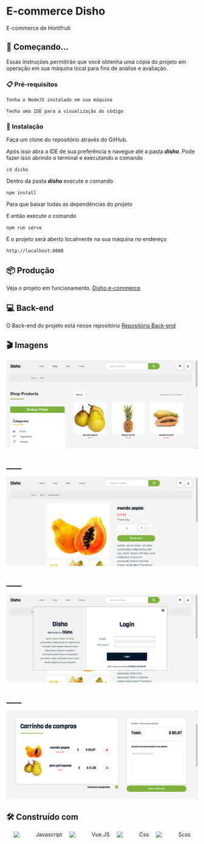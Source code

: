 # E-commerce Disho

E-commerce de Hortifruti

## 🚀 Começando...

Essas instruções permitirão que você obtenha uma cópia do projeto em operação em sua máquina local para fins de análise e avaliação.

### 📋 Pré-requisitos

```
Tenha o NodeJS instalado em sua máquina
```

```
Tenha uma IDE para a visualização do código
```

### 🔧 Instalação

Faça um clone do repositório através do GitHub.

Após isso abra a IDE de sua preferência e navegue até a pasta **_disho_**.
Pode fazer isso abrindo o terminal e executando o comando

```
cd disho
```

Dentro da pasta **_disho_** execute o comando

```
npm install
```

Para que baixar todas as dependências do projeto

E então execute o comando

```
npm run serve
```

E o projeto será aberto localmente na sua máquina no endereço

```
http://localhost:8080
```

## 📦 Produção

Veja o projeto em funcionamento. [Disho e-commerce](https://disho-ecommerce.vercel.app/)

## :computer: Back-end

O Back-end do projeto está nesse repositório [Repositório Back-end](https://github.com/FelipeMacedo315/backendFruits)

## :clapper: Imagens

![Alt text](./disho/src/assets/img-readme-1.png)

## **\_\_\_\_**

![Alt text](./disho/src/assets/img-readme-2.png)

## **\_\_\_\_**

![Alt text](./disho/src/assets/img-readme-3.png)

## **\_\_\_\_**

![Alt text](./disho/src/assets/img-readme-4.png)

## 🛠️ Construído com

<div
 style="display:flex;
 justify-Content:space-evenly;
 align-items:center">
<img width=40 src="https://user-images.githubusercontent.com/25181517/117447155-6a868a00-af3d-11eb-9cfe-245df15c9f3f.png
  "> </img> Javascript
<img width=40 src="https://user-images.githubusercontent.com/25181517/117448124-a2da9800-af3e-11eb-85d2-bd1b69b65603.png"> </img> Vue.JS
<img width=40 src="https://user-images.githubusercontent.com/25181517/183898674-75a4a1b1-f960-4ea9-abcb-637170a00a75.png"> </img> Css
<img width=40 src="https://user-images.githubusercontent.com/25181517/192158956-48192682-23d5-4bfc-9dfb-6511ade346bc.png"> </img> Scss

</div>

